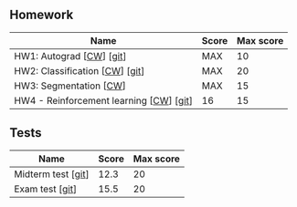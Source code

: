 ## Homework
| Name​                                                                                                                                             | Score | Max score |
| ------------------------------------------------------------------------------------------------------------------------------------------------- | ----- | --------- |
| HW1: Autograd [[CW](https://cw.fel.cvut.cz/b231/courses/b3b33urob/tutorials/hw1 "Assignment instruction")] [[git](hw/hw1_autograd/)]              | MAX   | 10        |
| HW2: Classification [[CW](https://cw.fel.cvut.cz/wiki/courses/b3b33urob/tutorials/ales "Assignment instruction")] [[git](hw/hw2_classification/)] | MAX   | 20        |
| HW3: Segmentation [[CW](https://cw.fel.cvut.cz/b231/courses/b3b33urob/tutorials/hw3-segmentation "Assignment instruction")]                       | MAX   | 15        |
| HW4 - Reinforcement learning [[CW](https://cw.fel.cvut.cz/wiki/courses/b3b33urob/tutorials/hw4 "Assignment instruction")] [[git](hw/hw4_RL/)]     | 16    | 15        |

## Tests
| Name​                                        | Score | Max score |
| -------------------------------------------- | ----- | --------- |
| Midterm test [[git](tests/UROB%20TEST1.pdf)] | 12.3  | 20        |
| Exam test [[git](tests/UROB%20TEST2.pdf)]    | 15.5  | 20        |
